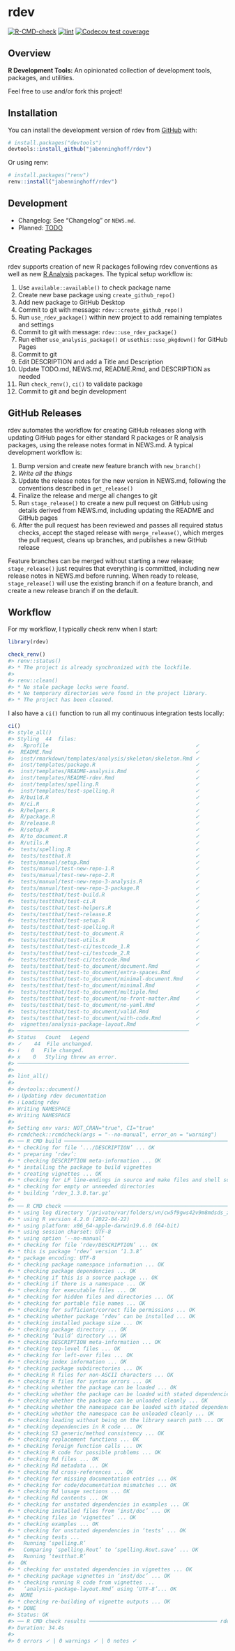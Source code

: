 
<!-- README.md is generated from README.Rmd. Please edit that file -->

# rdev

<!-- badges: start -->

[![R-CMD-check](https://github.com/jabenninghoff/rdev/workflows/R-CMD-check/badge.svg)](https://github.com/jabenninghoff/rdev/actions)
[![lint](https://github.com/jabenninghoff/rdev/workflows/lint/badge.svg)](https://github.com/jabenninghoff/rdev/actions)
[![Codecov test
coverage](https://codecov.io/gh/jabenninghoff/rdev/branch/main/graph/badge.svg)](https://app.codecov.io/gh/jabenninghoff/rdev?branch=main)
<!-- badges: end -->

## Overview

**R Development Tools:** An opinionated collection of development tools,
packages, and utilities.

Feel free to use and/or fork this project!

## Installation

You can install the development version of rdev from
[GitHub](https://github.com/) with:

``` r
# install.packages("devtools")
devtools::install_github("jabenninghoff/rdev")
```

Or using renv:

``` r
# install.packages("renv")
renv::install("jabenninghoff/rdev")
```

## Development

-   Changelog: See “Changelog” or `NEWS.md`.
-   Planned: [TODO](TODO.md)

## Creating Packages

rdev supports creation of new R packages following rdev conventions as
well as new [R
Analysis](https://jabenninghoff.github.io/rdev/articles/analysis-package-layout.html)
packages. The typical setup workflow is:

1.  Use `available::available()` to check package name
2.  Create new base package using `create_github_repo()`
3.  Add new package to GitHub Desktop
4.  Commit to git with message: `rdev::create_github_repo()`
5.  Run `use_rdev_package()` within new project to add remaining
    templates and settings
6.  Commit to git with message: `rdev::use_rdev_package()`
7.  Run either `use_analysis_package()` or `usethis::use_pkgdown()` for
    GitHub Pages
8.  Commit to git
9.  Edit DESCRIPTION and add a Title and Description
10. Update TODO.md, NEWS.md, README.Rmd, and DESCRIPTION as needed
11. Run `check_renv()`, `ci()` to validate package
12. Commit to git and begin development

## GitHub Releases

rdev automates the workflow for creating GitHub releases along with
updating GitHub pages for either standard R packages or R analysis
packages, using the release notes format in NEWS.md. A typical
development workflow is:

1.  Bump version and create new feature branch with `new_branch()`
2.  *Write all the things*
3.  Update the release notes for the new version in NEWS.md, following
    the conventions described in `get_release()`
4.  Finalize the release and merge all changes to git
5.  Run `stage_release()` to create a new pull request on GitHub using
    details derived from NEWS.md, including updating the README and
    GitHub pages
6.  After the pull request has been reviewed and passes all required
    status checks, accept the staged release with `merge_release()`,
    which merges the pull request, cleans up branches, and publishes a
    new GitHub release

Feature branches can be merged without starting a new release;
`stage_release()` just requires that everything is committed, including
new release notes in NEWS.md before running. When ready to release,
`stage_release()` will use the existing branch if on a feature branch,
and create a new release branch if on the default.

## Workflow

For my workflow, I typically check renv when I start:

``` r
library(rdev)

check_renv()
#> renv::status()
#> * The project is already synchronized with the lockfile.
#> 
#> renv::clean()
#> * No stale package locks were found.
#> * No temporary directories were found in the project library.
#> * The project has been cleaned.
```

I also have a `ci()` function to run all my continuous integration tests
locally:

``` r
ci()
#> style_all()
#> Styling  44  files:
#>  .Rprofile                                               ✓ 
#>  README.Rmd                                              ✓ 
#>  inst/rmarkdown/templates/analysis/skeleton/skeleton.Rmd ✓ 
#>  inst/templates/package.R                                ✓ 
#>  inst/templates/README-analysis.Rmd                      ✓ 
#>  inst/templates/README-rdev.Rmd                          ✓ 
#>  inst/templates/spelling.R                               ✓ 
#>  inst/templates/test-spelling.R                          ✓ 
#>  R/build.R                                               ✓ 
#>  R/ci.R                                                  ✓ 
#>  R/helpers.R                                             ✓ 
#>  R/package.R                                             ✓ 
#>  R/release.R                                             ✓ 
#>  R/setup.R                                               ✓ 
#>  R/to_document.R                                         ✓ 
#>  R/utils.R                                               ✓ 
#>  tests/spelling.R                                        ✓ 
#>  tests/testthat.R                                        ✓ 
#>  tests/manual/setup.Rmd                                  ✓ 
#>  tests/manual/test-new-repo-1.R                          ✓ 
#>  tests/manual/test-new-repo-2.R                          ✓ 
#>  tests/manual/test-new-repo-3-analysis.R                 ✓ 
#>  tests/manual/test-new-repo-3-package.R                  ✓ 
#>  tests/testthat/test-build.R                             ✓ 
#>  tests/testthat/test-ci.R                                ✓ 
#>  tests/testthat/test-helpers.R                           ✓ 
#>  tests/testthat/test-release.R                           ✓ 
#>  tests/testthat/test-setup.R                             ✓ 
#>  tests/testthat/test-spelling.R                          ✓ 
#>  tests/testthat/test-to_document.R                       ✓ 
#>  tests/testthat/test-utils.R                             ✓ 
#>  tests/testthat/test-ci/testcode_1.R                     ✓ 
#>  tests/testthat/test-ci/testcode_2.R                     ✓ 
#>  tests/testthat/test-ci/testcode.Rmd                     ✓ 
#>  tests/testthat/test-to_document/document.Rmd            ✓ 
#>  tests/testthat/test-to_document/extra-spaces.Rmd        ✓ 
#>  tests/testthat/test-to_document/minimal-document.Rmd    ✓ 
#>  tests/testthat/test-to_document/minimal.Rmd             ✓ 
#>  tests/testthat/test-to_document/multiple.Rmd            ✓ 
#>  tests/testthat/test-to_document/no-front-matter.Rmd     ✓ 
#>  tests/testthat/test-to_document/no-yaml.Rmd             ✓ 
#>  tests/testthat/test-to_document/valid.Rmd               ✓ 
#>  tests/testthat/test-to_document/with-code.Rmd           ✓ 
#>  vignettes/analysis-package-layout.Rmd                   ✓ 
#> ───────────────────────────────────────────────────────
#> Status   Count   Legend 
#> ✓    44  File unchanged.
#> ℹ    0   File changed.
#> x    0   Styling threw an error.
#> ───────────────────────────────────────────────────────
#> 
#> lint_all()
#> 
#> devtools::document()
#> ℹ Updating rdev documentation
#> ℹ Loading rdev
#> Writing NAMESPACE
#> Writing NAMESPACE
#> 
#> Setting env vars: NOT_CRAN="true", CI="true"
#> rcmdcheck::rcmdcheck(args = "--no-manual", error_on = "warning")
#> ── R CMD build ─────────────────────────────────────────────────────────────────
#> * checking for file ‘.../DESCRIPTION’ ... OK
#> * preparing ‘rdev’:
#> * checking DESCRIPTION meta-information ... OK
#> * installing the package to build vignettes
#> * creating vignettes ... OK
#> * checking for LF line-endings in source and make files and shell scripts
#> * checking for empty or unneeded directories
#> * building ‘rdev_1.3.8.tar.gz’
#> 
#> ── R CMD check ─────────────────────────────────────────────────────────────────
#> * using log directory ‘/private/var/folders/vn/cw5f9gws42v9m8mdsds_zbl00000gp/T/Rtmpjj4VoE/file19592f7dbb5d/rdev.Rcheck’
#> * using R version 4.2.0 (2022-04-22)
#> * using platform: x86_64-apple-darwin19.6.0 (64-bit)
#> * using session charset: UTF-8
#> * using option ‘--no-manual’
#> * checking for file ‘rdev/DESCRIPTION’ ... OK
#> * this is package ‘rdev’ version ‘1.3.8’
#> * package encoding: UTF-8
#> * checking package namespace information ... OK
#> * checking package dependencies ... OK
#> * checking if this is a source package ... OK
#> * checking if there is a namespace ... OK
#> * checking for executable files ... OK
#> * checking for hidden files and directories ... OK
#> * checking for portable file names ... OK
#> * checking for sufficient/correct file permissions ... OK
#> * checking whether package ‘rdev’ can be installed ... OK
#> * checking installed package size ... OK
#> * checking package directory ... OK
#> * checking ‘build’ directory ... OK
#> * checking DESCRIPTION meta-information ... OK
#> * checking top-level files ... OK
#> * checking for left-over files ... OK
#> * checking index information ... OK
#> * checking package subdirectories ... OK
#> * checking R files for non-ASCII characters ... OK
#> * checking R files for syntax errors ... OK
#> * checking whether the package can be loaded ... OK
#> * checking whether the package can be loaded with stated dependencies ... OK
#> * checking whether the package can be unloaded cleanly ... OK
#> * checking whether the namespace can be loaded with stated dependencies ... OK
#> * checking whether the namespace can be unloaded cleanly ... OK
#> * checking loading without being on the library search path ... OK
#> * checking dependencies in R code ... OK
#> * checking S3 generic/method consistency ... OK
#> * checking replacement functions ... OK
#> * checking foreign function calls ... OK
#> * checking R code for possible problems ... OK
#> * checking Rd files ... OK
#> * checking Rd metadata ... OK
#> * checking Rd cross-references ... OK
#> * checking for missing documentation entries ... OK
#> * checking for code/documentation mismatches ... OK
#> * checking Rd \usage sections ... OK
#> * checking Rd contents ... OK
#> * checking for unstated dependencies in examples ... OK
#> * checking installed files from ‘inst/doc’ ... OK
#> * checking files in ‘vignettes’ ... OK
#> * checking examples ... OK
#> * checking for unstated dependencies in ‘tests’ ... OK
#> * checking tests ...
#>   Running ‘spelling.R’
#>   Comparing ‘spelling.Rout’ to ‘spelling.Rout.save’ ... OK
#>   Running ‘testthat.R’
#>  OK
#> * checking for unstated dependencies in vignettes ... OK
#> * checking package vignettes in ‘inst/doc’ ... OK
#> * checking running R code from vignettes ...
#>   ‘analysis-package-layout.Rmd’ using ‘UTF-8’... OK
#>  NONE
#> * checking re-building of vignette outputs ... OK
#> * DONE
#> Status: OK
#> ── R CMD check results ───────────────────────────────────────── rdev 1.3.8 ────
#> Duration: 34.4s
#> 
#> 0 errors ✓ | 0 warnings ✓ | 0 notes ✓
```
